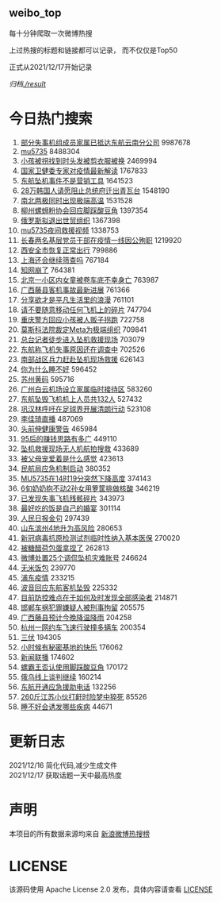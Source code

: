 weibo_top  
---
每十分钟爬取一次微博热搜  

上过热搜的标题和链接都可以记录， 而不仅仅是Top50

正式从2021/12/17开始记录  

*归档[./result](./result/)*

# 今日热门搜索  
1. [部分失事机组成员家属已抵达东航云南分公司](https://s.weibo.com//weibo?q=%23%E9%83%A8%E5%88%86%E5%A4%B1%E4%BA%8B%E6%9C%BA%E7%BB%84%E6%88%90%E5%91%98%E5%AE%B6%E5%B1%9E%E5%B7%B2%E6%8A%B5%E8%BE%BE%E4%B8%9C%E8%88%AA%E4%BA%91%E5%8D%97%E5%88%86%E5%85%AC%E5%8F%B8%23&Refer=top) 9987678
2. [mu5735](https://s.weibo.com//weibo?q=%23mu5735%23&Refer=top) 8488304
3. [小孩被拐找到时头发被剪衣服被换](https://s.weibo.com//weibo?q=%23%E5%B0%8F%E5%AD%A9%E8%A2%AB%E6%8B%90%E6%89%BE%E5%88%B0%E6%97%B6%E5%A4%B4%E5%8F%91%E8%A2%AB%E5%89%AA%E8%A1%A3%E6%9C%8D%E8%A2%AB%E6%8D%A2%23&Refer=top) 2469994
4. [国家卫健委专家对疫情最新解读](https://s.weibo.com//weibo?q=%23%E5%9B%BD%E5%AE%B6%E5%8D%AB%E5%81%A5%E5%A7%94%E4%B8%93%E5%AE%B6%E5%AF%B9%E7%96%AB%E6%83%85%E6%9C%80%E6%96%B0%E8%A7%A3%E8%AF%BB%23&Refer=top) 1767833
5. [东航坠机事件不是营销工具](https://s.weibo.com//weibo?q=%23%E4%B8%9C%E8%88%AA%E5%9D%A0%E6%9C%BA%E4%BA%8B%E4%BB%B6%E4%B8%8D%E6%98%AF%E8%90%A5%E9%94%80%E5%B7%A5%E5%85%B7%23&Refer=top) 1641523
6. [28万韩国人请愿阻止总统府迁出青瓦台](https://s.weibo.com//weibo?q=%2328%E4%B8%87%E9%9F%A9%E5%9B%BD%E4%BA%BA%E8%AF%B7%E6%84%BF%E9%98%BB%E6%AD%A2%E6%80%BB%E7%BB%9F%E5%BA%9C%E8%BF%81%E5%87%BA%E9%9D%92%E7%93%A6%E5%8F%B0%23&Refer=top) 1548190
7. [南北两极同时出现极端高温](https://s.weibo.com//weibo?q=%23%E5%8D%97%E5%8C%97%E4%B8%A4%E6%9E%81%E5%90%8C%E6%97%B6%E5%87%BA%E7%8E%B0%E6%9E%81%E7%AB%AF%E9%AB%98%E6%B8%A9%23&Refer=top) 1531528
8. [柳州螺蛳粉协会回应脚踩酸豆角](https://s.weibo.com//weibo?q=%23%E6%9F%B3%E5%B7%9E%E8%9E%BA%E8%9B%B3%E7%B2%89%E5%8D%8F%E4%BC%9A%E5%9B%9E%E5%BA%94%E8%84%9A%E8%B8%A9%E9%85%B8%E8%B1%86%E8%A7%92%23&Refer=top) 1397354
9. [俄罗斯拟退出世贸组织](https://s.weibo.com//weibo?q=%23%E4%BF%84%E7%BD%97%E6%96%AF%E6%8B%9F%E9%80%80%E5%87%BA%E4%B8%96%E8%B4%B8%E7%BB%84%E7%BB%87%23&Refer=top) 1367398
10. [mu5735夜间救援视频](https://s.weibo.com//weibo?q=%23mu5735%E5%A4%9C%E9%97%B4%E6%95%91%E6%8F%B4%E8%A7%86%E9%A2%91%23&Refer=top) 1338753
11. [长春两名基层党员干部在疫情一线因公殉职](https://s.weibo.com//weibo?q=%23%E9%95%BF%E6%98%A5%E4%B8%A4%E5%90%8D%E5%9F%BA%E5%B1%82%E5%85%9A%E5%91%98%E5%B9%B2%E9%83%A8%E5%9C%A8%E7%96%AB%E6%83%85%E4%B8%80%E7%BA%BF%E5%9B%A0%E5%85%AC%E6%AE%89%E8%81%8C%23&Refer=top) 1219920
12. [西安全市恢复正常出行](https://s.weibo.com//weibo?q=%23%E8%A5%BF%E5%AE%89%E5%85%A8%E5%B8%82%E6%81%A2%E5%A4%8D%E6%AD%A3%E5%B8%B8%E5%87%BA%E8%A1%8C%23&Refer=top) 799886
13. [上海还会继续筛查吗](https://s.weibo.com//weibo?q=%23%E4%B8%8A%E6%B5%B7%E8%BF%98%E4%BC%9A%E7%BB%A7%E7%BB%AD%E7%AD%9B%E6%9F%A5%E5%90%97%23&Refer=top) 767184
14. [知网崩了](https://s.weibo.com//weibo?q=%23%E7%9F%A5%E7%BD%91%E5%B4%A9%E4%BA%86%23&Refer=top) 764381
15. [北京一小区内女童被卷车底不幸身亡](https://s.weibo.com//weibo?q=%23%E5%8C%97%E4%BA%AC%E4%B8%80%E5%B0%8F%E5%8C%BA%E5%86%85%E5%A5%B3%E7%AB%A5%E8%A2%AB%E5%8D%B7%E8%BD%A6%E5%BA%95%E4%B8%8D%E5%B9%B8%E8%BA%AB%E4%BA%A1%23&Refer=top) 763987
16. [广西藤县客机事故最新进展](https://s.weibo.com//weibo?q=%23%E5%B9%BF%E8%A5%BF%E8%97%A4%E5%8E%BF%E5%AE%A2%E6%9C%BA%E4%BA%8B%E6%95%85%E6%9C%80%E6%96%B0%E8%BF%9B%E5%B1%95%23&Refer=top) 761366
17. [分享欲才是平凡生活里的浪漫](https://s.weibo.com//weibo?q=%23%E5%88%86%E4%BA%AB%E6%AC%B2%E6%89%8D%E6%98%AF%E5%B9%B3%E5%87%A1%E7%94%9F%E6%B4%BB%E9%87%8C%E7%9A%84%E6%B5%AA%E6%BC%AB%23&Refer=top) 761101
18. [请不要随意移动任何飞机上的碎片](https://s.weibo.com//weibo?q=%23%E8%AF%B7%E4%B8%8D%E8%A6%81%E9%9A%8F%E6%84%8F%E7%A7%BB%E5%8A%A8%E4%BB%BB%E4%BD%95%E9%A3%9E%E6%9C%BA%E4%B8%8A%E7%9A%84%E7%A2%8E%E7%89%87%23&Refer=top) 747794
19. [重庆警方回应小孩被人贩子拐跑](https://s.weibo.com//weibo?q=%23%E9%87%8D%E5%BA%86%E8%AD%A6%E6%96%B9%E5%9B%9E%E5%BA%94%E5%B0%8F%E5%AD%A9%E8%A2%AB%E4%BA%BA%E8%B4%A9%E5%AD%90%E6%8B%90%E8%B7%91%23&Refer=top) 722758
20. [莫斯科法院裁定Meta为极端组织](https://s.weibo.com//weibo?q=%23%E8%8E%AB%E6%96%AF%E7%A7%91%E6%B3%95%E9%99%A2%E8%A3%81%E5%AE%9AMeta%E4%B8%BA%E6%9E%81%E7%AB%AF%E7%BB%84%E7%BB%87%23&Refer=top) 709841
21. [总台记者徒步进入坠机救援现场](https://s.weibo.com//weibo?q=%23%E6%80%BB%E5%8F%B0%E8%AE%B0%E8%80%85%E5%BE%92%E6%AD%A5%E8%BF%9B%E5%85%A5%E5%9D%A0%E6%9C%BA%E6%95%91%E6%8F%B4%E7%8E%B0%E5%9C%BA%23&Refer=top) 703079
22. [东航称飞机失事原因还在调查中](https://s.weibo.com//weibo?q=%23%E4%B8%9C%E8%88%AA%E7%A7%B0%E9%A3%9E%E6%9C%BA%E5%A4%B1%E4%BA%8B%E5%8E%9F%E5%9B%A0%E8%BF%98%E5%9C%A8%E8%B0%83%E6%9F%A5%E4%B8%AD%23&Refer=top) 702526
23. [南部战区兵力赶赴坠机现场救援](https://s.weibo.com//weibo?q=%23%E5%8D%97%E9%83%A8%E6%88%98%E5%8C%BA%E5%85%B5%E5%8A%9B%E8%B5%B6%E8%B5%B4%E5%9D%A0%E6%9C%BA%E7%8E%B0%E5%9C%BA%E6%95%91%E6%8F%B4%23&Refer=top) 626143
24. [你为什么睡不好](https://s.weibo.com//weibo?q=%23%E4%BD%A0%E4%B8%BA%E4%BB%80%E4%B9%88%E7%9D%A1%E4%B8%8D%E5%A5%BD%23&Refer=top) 596452
25. [苏州黄码](https://s.weibo.com//weibo?q=%23%E8%8B%8F%E5%B7%9E%E9%BB%84%E7%A0%81%23&Refer=top) 595716
26. [广州白云机场设立家属临时接待区](https://s.weibo.com//weibo?q=%23%E5%B9%BF%E5%B7%9E%E7%99%BD%E4%BA%91%E6%9C%BA%E5%9C%BA%E8%AE%BE%E7%AB%8B%E5%AE%B6%E5%B1%9E%E4%B8%B4%E6%97%B6%E6%8E%A5%E5%BE%85%E5%8C%BA%23&Refer=top) 583260
27. [东航坠毁飞机机上人员共132人](https://s.weibo.com//weibo?q=%23%E4%B8%9C%E8%88%AA%E5%9D%A0%E6%AF%81%E9%A3%9E%E6%9C%BA%E6%9C%BA%E4%B8%8A%E4%BA%BA%E5%91%98%E5%85%B1132%E4%BA%BA%23&Refer=top) 527432
28. [巩汉林呼吁在足球界开展清朗行动](https://s.weibo.com//weibo?q=%23%E5%B7%A9%E6%B1%89%E6%9E%97%E5%91%BC%E5%90%81%E5%9C%A8%E8%B6%B3%E7%90%83%E7%95%8C%E5%BC%80%E5%B1%95%E6%B8%85%E6%9C%97%E8%A1%8C%E5%8A%A8%23&Refer=top) 523108
29. [李佳琦直播](https://s.weibo.com//weibo?q=%23%E6%9D%8E%E4%BD%B3%E7%90%A6%E7%9B%B4%E6%92%AD%23&Refer=top) 487069
30. [头前伸健康警告](https://s.weibo.com//weibo?q=%23%E5%A4%B4%E5%89%8D%E4%BC%B8%E5%81%A5%E5%BA%B7%E8%AD%A6%E5%91%8A%23&Refer=top) 465984
31. [95后的赚钱思路有多广](https://s.weibo.com//weibo?q=%2395%E5%90%8E%E7%9A%84%E8%B5%9A%E9%92%B1%E6%80%9D%E8%B7%AF%E6%9C%89%E5%A4%9A%E5%B9%BF%23&Refer=top) 449110
32. [坠机救援现场无人机航拍搜救](https://s.weibo.com//weibo?q=%23%E5%9D%A0%E6%9C%BA%E6%95%91%E6%8F%B4%E7%8E%B0%E5%9C%BA%E6%97%A0%E4%BA%BA%E6%9C%BA%E8%88%AA%E6%8B%8D%E6%90%9C%E6%95%91%23&Refer=top) 433689
33. [被父母宠爱着是什么感觉](https://s.weibo.com//weibo?q=%23%E8%A2%AB%E7%88%B6%E6%AF%8D%E5%AE%A0%E7%88%B1%E7%9D%80%E6%98%AF%E4%BB%80%E4%B9%88%E6%84%9F%E8%A7%89%23&Refer=top) 423613
34. [民航局应急机制启动](https://s.weibo.com//weibo?q=%23%E6%B0%91%E8%88%AA%E5%B1%80%E5%BA%94%E6%80%A5%E6%9C%BA%E5%88%B6%E5%90%AF%E5%8A%A8%23&Refer=top) 380352
35. [MU5735在14时19分突然下降高度](https://s.weibo.com//weibo?q=%23MU5735%E5%9C%A814%E6%97%B619%E5%88%86%E7%AA%81%E7%84%B6%E4%B8%8B%E9%99%8D%E9%AB%98%E5%BA%A6%23&Refer=top) 374143
36. [6旬奶奶抱不动2孙女用箩筐挑做核酸](https://s.weibo.com//weibo?q=%236%E6%97%AC%E5%A5%B6%E5%A5%B6%E6%8A%B1%E4%B8%8D%E5%8A%A82%E5%AD%99%E5%A5%B3%E7%94%A8%E7%AE%A9%E7%AD%90%E6%8C%91%E5%81%9A%E6%A0%B8%E9%85%B8%23&Refer=top) 346219
37. [已发现失事飞机残骸碎片](https://s.weibo.com//weibo?q=%23%E5%B7%B2%E5%8F%91%E7%8E%B0%E5%A4%B1%E4%BA%8B%E9%A3%9E%E6%9C%BA%E6%AE%8B%E9%AA%B8%E7%A2%8E%E7%89%87%23&Refer=top) 343973
38. [最好吃的饭是自己的婚宴](https://s.weibo.com//weibo?q=%23%E6%9C%80%E5%A5%BD%E5%90%83%E7%9A%84%E9%A5%AD%E6%98%AF%E8%87%AA%E5%B7%B1%E7%9A%84%E5%A9%9A%E5%AE%B4%23&Refer=top) 301114
39. [人民日报金句](https://s.weibo.com//weibo?q=%E4%BA%BA%E6%B0%91%E6%97%A5%E6%8A%A5%E9%87%91%E5%8F%A5&Refer=top) 297439
40. [山东滨州4地升为高风险](https://s.weibo.com//weibo?q=%23%E5%B1%B1%E4%B8%9C%E6%BB%A8%E5%B7%9E4%E5%9C%B0%E5%8D%87%E4%B8%BA%E9%AB%98%E9%A3%8E%E9%99%A9%23&Refer=top) 280653
41. [新冠病毒抗原检测试剂临时性纳入基本医保](https://s.weibo.com//weibo?q=%23%E6%96%B0%E5%86%A0%E7%97%85%E6%AF%92%E6%8A%97%E5%8E%9F%E6%A3%80%E6%B5%8B%E8%AF%95%E5%89%82%E4%B8%B4%E6%97%B6%E6%80%A7%E7%BA%B3%E5%85%A5%E5%9F%BA%E6%9C%AC%E5%8C%BB%E4%BF%9D%23&Refer=top) 270020
42. [被糖醋荷包蛋拿捏了](https://s.weibo.com//weibo?q=%23%E8%A2%AB%E7%B3%96%E9%86%8B%E8%8D%B7%E5%8C%85%E8%9B%8B%E6%8B%BF%E6%8D%8F%E4%BA%86%23&Refer=top) 262813
43. [微博处置25个调侃坠机灾难账号](https://s.weibo.com//weibo?q=%23%E5%BE%AE%E5%8D%9A%E5%A4%84%E7%BD%AE25%E4%B8%AA%E8%B0%83%E4%BE%83%E5%9D%A0%E6%9C%BA%E7%81%BE%E9%9A%BE%E8%B4%A6%E5%8F%B7%23&Refer=top) 246624
44. [无米饭包](https://s.weibo.com//weibo?q=%23%E6%97%A0%E7%B1%B3%E9%A5%AD%E5%8C%85%23&Refer=top) 239770
45. [浦东疫情](https://s.weibo.com//weibo?q=%23%E6%B5%A6%E4%B8%9C%E7%96%AB%E6%83%85%23&Refer=top) 233215
46. [波音回应东航客机坠毁](https://s.weibo.com//weibo?q=%23%E6%B3%A2%E9%9F%B3%E5%9B%9E%E5%BA%94%E4%B8%9C%E8%88%AA%E5%AE%A2%E6%9C%BA%E5%9D%A0%E6%AF%81%23&Refer=top) 225332
47. [目前防控难点在于如何及时发现全部感染者](https://s.weibo.com//weibo?q=%23%E7%9B%AE%E5%89%8D%E9%98%B2%E6%8E%A7%E9%9A%BE%E7%82%B9%E5%9C%A8%E4%BA%8E%E5%A6%82%E4%BD%95%E5%8F%8A%E6%97%B6%E5%8F%91%E7%8E%B0%E5%85%A8%E9%83%A8%E6%84%9F%E6%9F%93%E8%80%85%23&Refer=top) 214871
48. [邯郸车祸犯罪嫌疑人被刑事拘留](https://s.weibo.com//weibo?q=%23%E9%82%AF%E9%83%B8%E8%BD%A6%E7%A5%B8%E7%8A%AF%E7%BD%AA%E5%AB%8C%E7%96%91%E4%BA%BA%E8%A2%AB%E5%88%91%E4%BA%8B%E6%8B%98%E7%95%99%23&Refer=top) 205575
49. [广西藤县预计今晚降温降雨](https://s.weibo.com//weibo?q=%23%E5%B9%BF%E8%A5%BF%E8%97%A4%E5%8E%BF%E9%A2%84%E8%AE%A1%E4%BB%8A%E6%99%9A%E9%99%8D%E6%B8%A9%E9%99%8D%E9%9B%A8%23&Refer=top) 204258
50. [杭州一网约车飞速行驶撞多辆车](https://s.weibo.com//weibo?q=%23%E6%9D%AD%E5%B7%9E%E4%B8%80%E7%BD%91%E7%BA%A6%E8%BD%A6%E9%A3%9E%E9%80%9F%E8%A1%8C%E9%A9%B6%E6%92%9E%E5%A4%9A%E8%BE%86%E8%BD%A6%23&Refer=top) 200354
51. [三伏](https://s.weibo.com//weibo?q=%23%E4%B8%89%E4%BC%8F%23&Refer=top) 194305
52. [小时候有秘密基地的快乐](https://s.weibo.com//weibo?q=%23%E5%B0%8F%E6%97%B6%E5%80%99%E6%9C%89%E7%A7%98%E5%AF%86%E5%9F%BA%E5%9C%B0%E7%9A%84%E5%BF%AB%E4%B9%90%23&Refer=top) 176062
53. [新闻联播](https://s.weibo.com//weibo?q=%E6%96%B0%E9%97%BB%E8%81%94%E6%92%AD&Refer=top) 174602
54. [螺霸王否认使用脚踩酸豆角](https://s.weibo.com//weibo?q=%23%E8%9E%BA%E9%9C%B8%E7%8E%8B%E5%90%A6%E8%AE%A4%E4%BD%BF%E7%94%A8%E8%84%9A%E8%B8%A9%E9%85%B8%E8%B1%86%E8%A7%92%23&Refer=top) 170172
55. [俄乌线上谈判继续](https://s.weibo.com//weibo?q=%23%E4%BF%84%E4%B9%8C%E7%BA%BF%E4%B8%8A%E8%B0%88%E5%88%A4%E7%BB%A7%E7%BB%AD%23&Refer=top) 160214
56. [东航开通应急援助电话](https://s.weibo.com//weibo?q=%23%E4%B8%9C%E8%88%AA%E5%BC%80%E9%80%9A%E5%BA%94%E6%80%A5%E6%8F%B4%E5%8A%A9%E7%94%B5%E8%AF%9D%23&Refer=top) 132256
57. [260斤江苏小伙打鼾时险梦中猝死](https://s.weibo.com//weibo?q=%23260%E6%96%A4%E6%B1%9F%E8%8B%8F%E5%B0%8F%E4%BC%99%E6%89%93%E9%BC%BE%E6%97%B6%E9%99%A9%E6%A2%A6%E4%B8%AD%E7%8C%9D%E6%AD%BB%23&Refer=top) 85526
58. [睡不好会诱发哪些疾病](https://s.weibo.com//weibo?q=%23%E7%9D%A1%E4%B8%8D%E5%A5%BD%E4%BC%9A%E8%AF%B1%E5%8F%91%E5%93%AA%E4%BA%9B%E7%96%BE%E7%97%85%23&Refer=top) 44671
# 更新日志  
2021/12/16  简化代码,减少生成文件  
2021/12/17  获取话题一天中最高热度
# 声明  
本项目的所有数据来源均来自 [新浪微博热搜榜](https://s.weibo.com/top/summary)  

# LICENSE
该源码使用 Apache License 2.0 发布，具体内容请查看 [LICENSE](./LICENSE)
